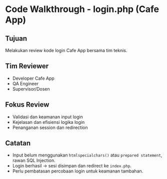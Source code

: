 # Code Walkthrough - login.php (Cafe App)

## Tujuan
Melakukan review kode login Cafe App bersama tim teknis.

## Tim Reviewer
- Developer Cafe App
- QA Engineer
- Supervisor/Dosen

## Fokus Review
- Validasi dan keamanan input login
- Kejelasan dan efisiensi logika login
- Penanganan session dan redirection

## Catatan
- Input belum menggunakan `htmlspecialchars()` atau `prepared statement`, rawan SQL Injection.
- Login berhasil → sesi disimpan dan redirect ke `index.php`.
- Perlu pembatasan percobaan login untuk keamanan tambahan.